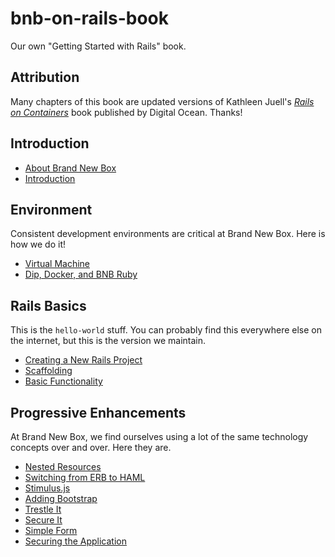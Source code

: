 # bnb-on-rails-book
Our own "Getting Started with Rails" book.

## Attribution

Many chapters of this book are updated versions of Kathleen Juell's [_Rails on Containers_](https://assets.digitalocean.com/books/rails-containers-book.pdf) book published by Digital Ocean. Thanks!

## Introduction

* [About Brand New Box](./about.html)
* [Introduction](./introduction.html)

## Environment

Consistent development environments are critical at Brand New Box. Here is how we do it!

* [Virtual Machine](./virtual-machine.html)
* [Dip, Docker, and BNB Ruby](./dip.html)

## Rails Basics

This is the `hello-world` stuff. You can probably find this everywhere else on the internet, but this is the version we maintain.

* [Creating a New Rails Project](./rails-new.html)
* [Scaffolding](./scaffolding.html)
* [Basic Functionality](./functionality.html)

## Progressive Enhancements

At Brand New Box, we find ourselves using a lot of the same technology concepts over and over. Here they are.

* [Nested Resources](./nested-resources.html)
* [Switching from ERB to HAML](./haml.html)
* [Stimulus.js](./stimulus.html)
* [Adding Bootstrap](./bootstrap.html)
* [Trestle It](./trestle.html)
* [Secure It](./devise.html)
* [Simple Form](./simple-form.html)
* [Securing the Application](./devise.html)
